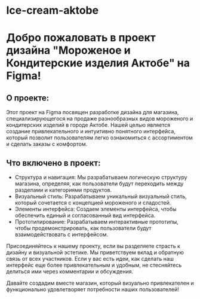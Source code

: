 # Ice-cream-aktobe

<head><title>Мороженое и Кондитерские изделия Актобе</title></head>
<body>
    <h1>Добро пожаловать в проект дизайна "Мороженое и Кондитерские изделия Актобе" на Figma!</h1>
    <h2>О проекте:</h2>
    <p>Этот проект на Figma посвящен разработке дизайна для магазина, специализирующегося на продаже разнообразных видов мороженого и кондитерских изделий в городе Актобе. Нашей целью является создание привлекательного и интуитивно понятного интерфейса, который позволит пользователям легко ознакомиться с ассортиментом и сделать заказы с комфортом.</p>
    <h2>Что включено в проект:</h2>
    <ul>
        <li>Структура и навигация: Мы разрабатываем логическую структуру магазина, определяя, как пользователи будут переходить между разделами и категориями продуктов.</li>
        <li>Визуальный стиль: Разрабатываем уникальный визуальный стиль, который сочетается с концепцией мороженого и сладостей.</li>
        <li>Элементы интерфейса: Создаем элементы интерфейса, чтобы обеспечить единый и согласованный вид интерфейса.</li>
        <li>Прототипирование: Разрабатываем интерактивные прототипы, чтобы продемонстрировать, как пользователи будут взаимодействовать с интерфейсом.</li>
    </ul>
    <p>Присоединяйтесь к нашему проекту, если вы разделяете страсть к дизайну и визуальной эстетике. Мы приветствуем вклад и обратную связь от всех участников. Если у вас есть идеи, как сделать наш интерфейс еще более привлекательным и удобным, не стесняйтесь делиться ими через комментарии и обсуждения.</p>
    <p>Давайте создадим вместе магазин, который визуально привлекателен и функционально удовлетворяет потребности наших пользователей!</p>
</body>
